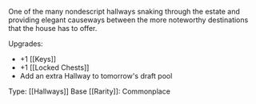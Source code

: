 One of the many nondescript hallways snaking through the estate and providing elegant causeways between the more noteworthy destinations that the house has to offer.

Upgrades:
- +1 [[Keys]]
- +1 [[Locked Chests]]
- Add an extra Hallway to tomorrow's draft pool

Type: [[Hallways]]
Base [[Rarity]]: Commonplace